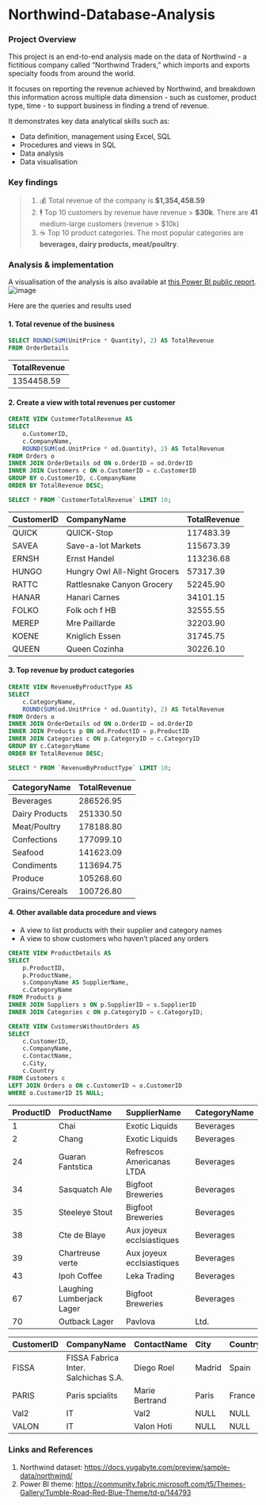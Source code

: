 
# Northwind-Database-Analysis
### Project Overview
This project is an end-to-end analysis made on the data of Northwind - a fictitious company called “Northwind Traders,” which imports and exports specialty foods from around the world.

It focuses on reporting the revenue achieved by Northwind, and breakdown this information across multiple data dimension - such as customer, product type, time - to support business in finding a trend of revenue.

It demonstrates key data analytical skills such as:
- Data definition, management using Excel, SQL
- Procedures and views in SQL
- Data analysis 
- Data visualisation

### Key findings
> 1. :moneybag: Total revenue of the company is **$1,354,458.59**
> 2. :business_suit_levitating: Top 10 customers by revenue have revenue > **$30k**. There are **41** medium-large customers (revenue > $10k) 
> 3. :coffee: Top 10 product categories. The most popular categories are **beverages, dairy products, meat/poultry**.

### Analysis & implementation
A visualisation of the analysis is also available at [this Power BI public report](https://app.powerbi.com/view?r=eyJrIjoiMjZhYjk1ZWYtMGQzNS00YTU5LWI2MzctMDQ2OWZhZmM1NzEyIiwidCI6Ijc4NGU5YWE4LWI4ZjQtNGFhOS1iMTgzLTE5ODExNjE5YjllZSJ9).
![image](https://github.com/user-attachments/assets/8c33a0de-cd58-4dea-941f-ea669077fe9f)

Here are the queries and results used

#### 1. Total revenue of the business
```SQL
SELECT ROUND(SUM(UnitPrice * Quantity), 2) AS TotalRevenue
FROM OrderDetails
```

|TotalRevenue|
|:----|
|1354458.59|

#### 2. Create a view with total revenues per customer
```SQL
CREATE VIEW CustomerTotalRevenue AS
SELECT 
    o.CustomerID,
    c.CompanyName,
    ROUND(SUM(od.UnitPrice * od.Quantity), 2) AS TotalRevenue
FROM Orders o
INNER JOIN OrderDetails od ON o.OrderID = od.OrderID
INNER JOIN Customers c ON o.CustomerID = c.CustomerID
GROUP BY o.CustomerID, c.CompanyName
ORDER BY TotalRevenue DESC;

SELECT * FROM `CustomerTotalRevenue` LIMIT 10;
```

|CustomerID|CompanyName|TotalRevenue|
|:----|:----|:----|
|QUICK|QUICK-Stop|117483.39|
|SAVEA|Save-a-lot Markets|115673.39|
|ERNSH|Ernst Handel|113236.68|
|HUNGO|Hungry Owl All-Night Grocers|57317.39|
|RATTC|Rattlesnake Canyon Grocery|52245.90|
|HANAR|Hanari Carnes|34101.15|
|FOLKO|Folk och f HB|32555.55|
|MEREP|Mre Paillarde|32203.90|
|KOENE|Kniglich Essen|31745.75|
|QUEEN|Queen Cozinha|30226.10|

#### 3. Top revenue by product categories
```SQL
CREATE VIEW RevenueByProductType AS
SELECT 
    c.CategoryName,
    ROUND(SUM(od.UnitPrice * od.Quantity), 2) AS TotalRevenue
FROM Orders o
INNER JOIN OrderDetails od ON o.OrderID = od.OrderID
INNER JOIN Products p ON od.ProductID = p.ProductID
INNER JOIN Categories c ON p.CategoryID = c.CategoryID
GROUP BY c.CategoryName
ORDER BY TotalRevenue DESC;

SELECT * FROM `RevenueByProductType` LIMIT 10;
```

|CategoryName|TotalRevenue|
|:----|:----|
|Beverages|286526.95|
|Dairy Products|251330.50|
|Meat/Poultry|178188.80|
|Confections|177099.10|
|Seafood|141623.09|
|Condiments|113694.75|
|Produce|105268.60|
|Grains/Cereals|100726.80|


#### 4. Other available data procedure and views
- A view to list products with their supplier and category names
- A view to show customers who haven’t placed any orders

```SQL
CREATE VIEW ProductDetails AS
SELECT 
    p.ProductID,
    p.ProductName,
    s.CompanyName AS SupplierName,
    c.CategoryName
FROM Products p
INNER JOIN Suppliers s ON p.SupplierID = s.SupplierID
INNER JOIN Categories c ON p.CategoryID = c.CategoryID;

CREATE VIEW CustomersWithoutOrders AS
SELECT 
    c.CustomerID,
    c.CompanyName,
    c.ContactName,
    c.City,
    c.Country
FROM Customers c
LEFT JOIN Orders o ON c.CustomerID = o.CustomerID
WHERE o.CustomerID IS NULL;
```

|ProductID|ProductName|SupplierName|CategoryName|
|:----|:----|:----|:----|
|1|Chai|Exotic Liquids|Beverages|
|2|Chang|Exotic Liquids|Beverages|
|24|Guaran Fantstica|Refrescos Americanas LTDA|Beverages|
|34|Sasquatch Ale|Bigfoot Breweries|Beverages|
|35|Steeleye Stout|Bigfoot Breweries|Beverages|
|38|Cte de Blaye|Aux joyeux ecclsiastiques|Beverages|
|39|Chartreuse verte|Aux joyeux ecclsiastiques|Beverages|
|43|Ipoh Coffee|Leka Trading|Beverages|
|67|Laughing Lumberjack Lager|Bigfoot Breweries|Beverages|
|70|Outback Lager|Pavlova| Ltd.|Beverages|

|CustomerID|CompanyName|ContactName|City|Country|
|:----|:----|:----|:----|:----|
|FISSA|FISSA Fabrica Inter. Salchichas S.A.|Diego Roel|Madrid|Spain|
|PARIS|Paris spcialits|Marie Bertrand|Paris|France|
|Val2 |IT|Val2|NULL|NULL|
|VALON|IT|Valon Hoti|NULL|NULL|

### Links and References
1. Northwind dataset: https://docs.yugabyte.com/preview/sample-data/northwind/
2. Power BI theme: https://community.fabric.microsoft.com/t5/Themes-Gallery/Tumble-Road-Red-Blue-Theme/td-p/144793
